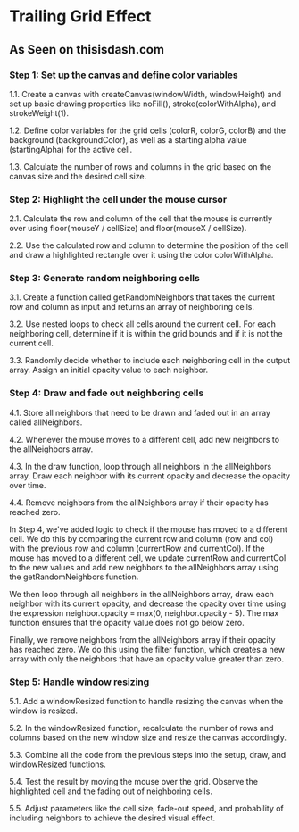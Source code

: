 # Trailing Grid Effect

## As Seen on thisisdash.com

### Step 1: Set up the canvas and define color variables

1.1. Create a canvas with createCanvas(windowWidth, windowHeight) and set up basic drawing properties like noFill(), stroke(colorWithAlpha), and strokeWeight(1).

1.2. Define color variables for the grid cells (colorR, colorG, colorB) and the background (backgroundColor), as well as a starting alpha value (startingAlpha) for the active cell.

1.3. Calculate the number of rows and columns in the grid based on the canvas size and the desired cell size.

### Step 2: Highlight the cell under the mouse cursor

2.1. Calculate the row and column of the cell that the mouse is currently over using floor(mouseY / cellSize) and floor(mouseX / cellSize).

2.2. Use the calculated row and column to determine the position of the cell and draw a highlighted rectangle over it using the color colorWithAlpha.

### Step 3: Generate random neighboring cells

3.1. Create a function called getRandomNeighbors that takes the current row and column as input and returns an array of neighboring cells.

3.2. Use nested loops to check all cells around the current cell. For each neighboring cell, determine if it is within the grid bounds and if it is not the current cell.

3.3. Randomly decide whether to include each neighboring cell in the output array. Assign an initial opacity value to each neighbor.

### Step 4: Draw and fade out neighboring cells

4.1. Store all neighbors that need to be drawn and faded out in an array called allNeighbors.

4.2. Whenever the mouse moves to a different cell, add new neighbors to the allNeighbors array.

4.3. In the draw function, loop through all neighbors in the allNeighbors array. Draw each neighbor with its current opacity and decrease the opacity over time.

4.4. Remove neighbors from the allNeighbors array if their opacity has reached zero.

In Step 4, we've added logic to check if the mouse has moved to a different cell. We do this by comparing the current row and column (row and col) with the previous row and column (currentRow and currentCol). If the mouse has moved to a different cell, we update currentRow and currentCol to the new values and add new neighbors to the allNeighbors array using the getRandomNeighbors function.

We then loop through all neighbors in the allNeighbors array, draw each neighbor with its current opacity, and decrease the opacity over time using the expression neighbor.opacity = max(0, neighbor.opacity - 5). The max function ensures that the opacity value does not go below zero.

Finally, we remove neighbors from the allNeighbors array if their opacity has reached zero. We do this using the filter function, which creates a new array with only the neighbors that have an opacity value greater than zero.

### Step 5: Handle window resizing

5.1. Add a windowResized function to handle resizing the canvas when the window is resized.

5.2. In the windowResized function, recalculate the number of rows and columns based on the new window size and resize the canvas accordingly.

5.3. Combine all the code from the previous steps into the setup, draw, and windowResized functions.

5.4. Test the result by moving the mouse over the grid. Observe the highlighted cell and the fading out of neighboring cells.

5.5. Adjust parameters like the cell size, fade-out speed, and probability of including neighbors to achieve the desired visual effect.
